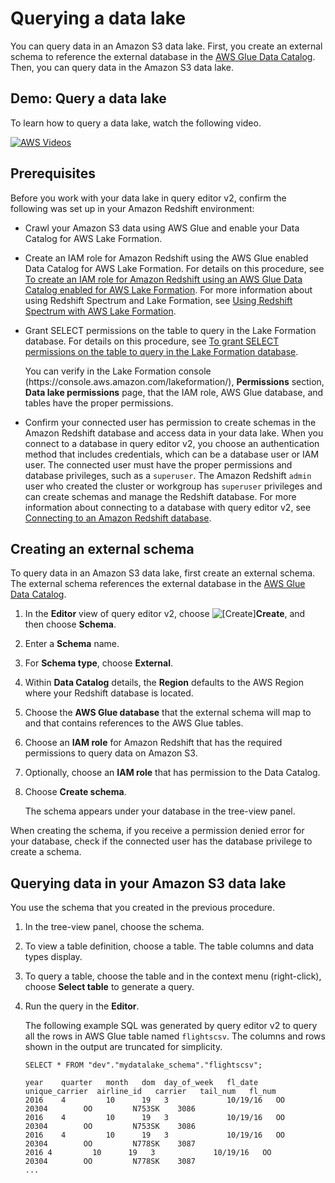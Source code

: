 # Querying a data lake<a name="query-editor-v2-querying-data-lake"></a>

You can query data in an Amazon S3 data lake\. First, you create an external schema to reference the external database in the [AWS Glue Data Catalog](https://docs.aws.amazon.com/glue/latest/dg/components-overview.html#data-catalog-intro)\. Then, you can query data in the Amazon S3 data lake\.

## Demo: Query a data lake<a name="query-editor-v2-example-data-lake-demo"></a>

To learn how to query a data lake, watch the following video\.

[![AWS Videos](http://img.youtube.com/vi/https://www.youtube.com/embed/-pyy0qNmEKo/0.jpg)](http://www.youtube.com/watch?v=https://www.youtube.com/embed/-pyy0qNmEKo)

## Prerequisites<a name="query-editor-v2-querying-data-lake-prerequisites"></a>

Before you work with your data lake in query editor v2, confirm the following was set up in your Amazon Redshift environment:
+ Crawl your Amazon S3 data using AWS Glue and enable your Data Catalog for AWS Lake Formation\.
+ Create an IAM role for Amazon Redshift using the AWS Glue enabled Data Catalog for AWS Lake Formation\. For details on this procedure, see [ To create an IAM role for Amazon Redshift using an AWS Glue Data Catalog enabled for AWS Lake Formation](https://docs.aws.amazon.com/redshift/latest/dg/c-getting-started-using-spectrum-create-role.html#spectrum-get-stared-create-role-lake-formation)\. For more information about using Redshift Spectrum and Lake Formation, see [ Using Redshift Spectrum with AWS Lake Formation](https://docs.aws.amazon.com/redshift/latest/dg/spectrum-lake-formation.html)\.
+ Grant SELECT permissions on the table to query in the Lake Formation database\. For details on this procedure, see [ To grant SELECT permissions on the table to query in the Lake Formation database](https://docs.aws.amazon.com/redshift/latest/dg/c-getting-started-using-spectrum-create-role.html#spectrum-get-started-grant-lake-formation-table)\.

  You can verify in the Lake Formation console \(https://console\.aws\.amazon\.com/lakeformation/\), **Permissions** section, **Data lake permissions** page, that the IAM role, AWS Glue database, and tables have the proper permissions\.
+ Confirm your connected user has permission to create schemas in the Amazon Redshift database and access data in your data lake\. When you connect to a database in query editor v2, you choose an authentication method that includes credentials, which can be a database user or IAM user\. The connected user must have the proper permissions and database privileges, such as a `superuser`\. The Amazon Redshift `admin` user who created the cluster or workgroup has `superuser` privileges and can create schemas and manage the Redshift database\. For more information about connecting to a database with query editor v2, see [Connecting to an Amazon Redshift database](query-editor-v2-using.md#query-editor-v2-connecting)\.

## Creating an external schema<a name="query-editor-v2-create-external-schema"></a>

To query data in an Amazon S3 data lake, first create an external schema\. The external schema references the external database in the [AWS Glue Data Catalog](https://docs.aws.amazon.com/glue/latest/dg/components-overview.html#data-catalog-intro)\.

1. In the **Editor** view of query editor v2, choose ![\[Create\]](http://docs.aws.amazon.com/redshift/latest/mgmt/images/qev2-add.png)**Create**, and then choose **Schema**\.

1. Enter a **Schema** name\.

1. For **Schema type**, choose **External**\.

1. Within **Data Catalog** details, the **Region** defaults to the AWS Region where your Redshift database is located\.

1. Choose the **AWS Glue database** that the external schema will map to and that contains references to the AWS Glue tables\.

1. Choose an **IAM role** for Amazon Redshift that has the required permissions to query data on Amazon S3\.

1. Optionally, choose an **IAM role** that has permission to the Data Catalog\.

1. Choose **Create schema**\.

   The schema appears under your database in the tree\-view panel\.

When creating the schema, if you receive a permission denied error for your database, check if the connected user has the database privilege to create a schema\.

## Querying data in your Amazon S3 data lake<a name="query-editor-v2-query-data-lake"></a>

You use the schema that you created in the previous procedure\. 

1. In the tree\-view panel, choose the schema\.

1. To view a table definition, choose a table\. The table columns and data types display\.

1. To query a table, choose the table and in the context menu \(right\-click\), choose **Select table** to generate a query\.

1. Run the query in the **Editor**\.

   The following example SQL was generated by query editor v2 to query all the rows in AWS Glue table named `flightscsv`\. The columns and rows shown in the output are truncated for simplicity\.

   ```
   SELECT * FROM "dev"."mydatalake_schema"."flightscsv";
                           
   year    quarter   month   dom  day_of_week   fl_date    unique_carrier  airline_id   carrier   tail_num   fl_num		
   2016    4         10      19   3             10/19/16   OO              20304        OO         N753SK    3086	 
   2016    4         10      19   3             10/19/16   OO              20304        OO         N753SK    3086	
   2016    4         10      19   3             10/19/16   OO              20304        OO         N778SK    3087		
   2016	4         10      19   3             10/19/16   OO              20304        OO         N778SK    3087	
   ...
   ```